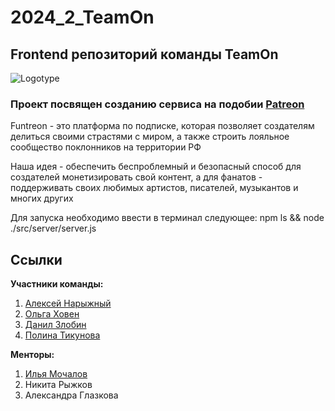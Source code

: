 # 2024_2_TeamOn
## Frontend репозиторий команды TeamOn
![Logotype](https://i.pinimg.com/originals/7e/1b/fe/7e1bfe4493d852515f56a02dfba603b0.png)

<h3> Проект посвящен созданию сервиса на подобии <a href="https://www.patreon.com/">Patreon</a> </h3>
<p>  Funtreon - это платформа по подписке, которая позволяет создателям делиться своими страстями с миром, а также строить лояльное сообщество поклонников на территории РФ  </p>
<p>  Наша идея - обеспечить беспроблемный и безопасный способ для создателей монетизировать свой контент, а для фанатов - поддерживать своих 
любимых артистов, писателей, музыкантов и многих других</p>
<p>  Для запуска необходимо ввести в терминал следующее: npm ls && node ./src/server/server.js <p>

## Ссылки
**Участники команды:**
1. [Алексей Нарыжный](https://github.com/AlexeyBMSTU)
2. [Ольга Ховен](https://github.com/KhovenOlya)
3. [Данил Злобин](https://github.com/Danil-Zlo)
4. [Полина Тикунова](https://github.com/PtFux)
   
**Менторы:**
1. [Илья Мочалов](https://github.com/GodofRussia)
2. Никита Рыжков
3. Александра Глазкова

